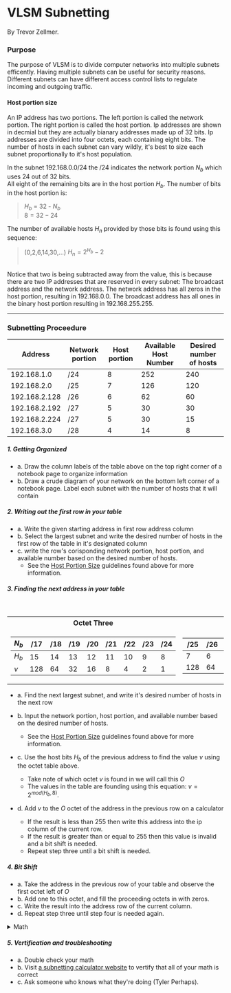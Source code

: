 

# VLSM Subnetting
By Trevor Zellmer.


### Purpose
The purpose of VLSM is to divide computer networks into multiple subnets efficently.
Having multiple subnets can be useful for security reasons. Different subnets can
have different access control lists to regulate incoming and outgoing traffic.



#### Host portion size
An IP address has two portions. The left portion is called the network portion.
The right portion is called the host portion. 
Ip addresses are shown in decmial but they are actually bianary addresses made up of 32 bits.
Ip addresses are divided into four octets, each containing eight bits.
The number of hosts in each subnet can vary wildly, it's best to size each subnet proportionally to it's host population.
</br>



In the subnet 192.168.0.0/24 the /24 indicates the network portion $N_b$ which uses 24 out of 32 bits. </br>
All eight of the remaining bits are in the host portion $H_b$.
The number of bits in the host portion is:
> $H_b$ = 32 - $N_b$ </br>
> $8 = 32 - 24$ </br>

The number of available hosts $H_n$ provided by those bits is found using this sequence: </br>
> (0,2,6,14,30,...) $H_n = 2^{H_b} -2$ </br> </br>

Notice that two is being subtracted away from the value, this is because there are 
two IP addresses that are reserved in every subnet: The broadcast address and the network address. The network address has all zeros in the host portion, resulting in 192.168.0.0.
The broadcast address has all ones in the binary host portion resulting in 192.168.255.255. </br>


___

### Subnetting Proceedure


Address | Network portion | Host portion | Available Host Number | Desired number of hosts
--------|-----------------|--------------|-----------------|----------------
192.168.1.0 | /24 | 8 | 252 | 240
192.168.2.0 | /25 | 7 | 126 | 120
192.168.2.128 | /26 | 6 | 62 | 60
192.168.2.192 | /27 | 5 | 30 | 30
192.168.2.224 | /27 | 5 | 30 | 15
192.168.3.0 | /28 | 4 | 14 | 8

##### 1. Getting Organized

* a. Draw the column labels of the table above on the top right corner of a notebook page to organize information
* b. Draw a crude diagram of your network on the bottom left corner of a notebook page. Label each subnet with the number of hosts that it will contain

##### 2. Writing out the first row in your table
* a. Write the given starting address in first row address column </br>
* b. Select the largest subnet and write the desired number of hosts in the first row of the table in it's designated column </br>
* c. write the row's corisponding network portion, host portion, and available number based on the desired number of hosts.
    + See the [Host Portion Size](#host-portion-size) guidelines found above for more information. </br>

##### 3. Finding the next address in your table

</br>

<table>
<tr><th> Octet Three </th><th>Octet Four</th></tr>
<tr><td>

$N_b$|/17|/18|/19|/20|/21|/22|/23|/24
---------------|---|---|---|---|---|---|---|---
$H_b$| 15 | 14 | 13 | 12 | 11 | 10 | 9 |8 | 7
$v$|128|64|32|16|8|4|2|1


</td><td>

/25|/26|/27|/28|/29|/30|/31|/32
-|-|-|-|-|-|-|-
7|6|5|4|3|2|1|0
128|64|32|16|8|4|2|1|

</td></tr> </table>


* a.  Find the next largest subnet, and write it's desired number of hosts in the next row
* b. Input the network portion, host portion, and available number based on the desired number of hosts.
    + See the [Host Portion Size](#host-portion-size) guidelines found above for more information. </br>
* c. Use the host bits $H_b$ of the previous address to find the value $v$ using the octet table above.
    + Take note of which octet $v$ is found in we will call this $O$
    + The values in the table are founding using this equation: $v = 2^{mod(H_b,8)}$.

* d. Add $v$ to the $O$ octet of the address in the previous row on a calculator
    + If the result is less than 255 then write this address into the ip column of the current row.
     + If the result is greater than or equal to 255 then this value is invalid and a bit shift is needed.
    + Repeat step three until a bit shift is needed. 

##### 4. Bit Shift
* a. Take the address in the previous row of your table and observe the first octet left of $O$
* b. Add one to this octet, and fill the proceeding octets in with zeros.
* c. Write the result into the address row of the current column.
* d. Repeat step three until step four is needed again.




<details> <summary>Math</summary>

$$
\begin{bmatrix}
192 & 168 & 1 & 0 \\
192 & 168 & 2 & 0 \\
192 & 168 & 2 & 128 \\
192 & 168 & 2 & 192 \\
192 & 168 & 2 & 224 \\
192 & 168 & 3 & 0 
\end{bmatrix}
$$



$$A_O = (A-1)_{O} + 2^{mod(H_b,8)}$$
If $A_O \ge 256$ Then: 
$$A_{O-1} = (A-1)_{O-1} + 1$$ </br>

</summary> </details>



##### 5. Vertification and troubleshooting
* a. Double check your math
* b. Visit [a subnetting calculator website](https://subnettingpractice.com/vlsm.html) to vertify that all of your math is correct
* c. Ask someone who knows what they're doing (Tyler Perhaps).

